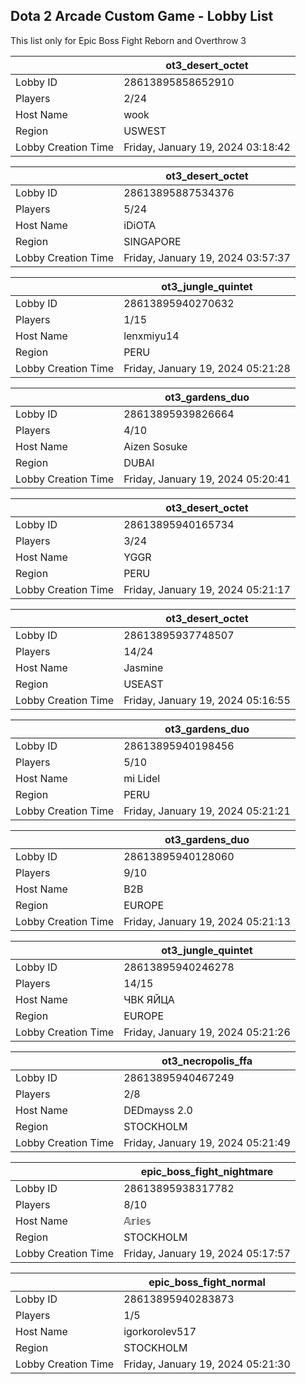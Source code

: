 ## Dota 2 Arcade Custom Game - Lobby List

This list only for Epic Boss Fight Reborn and Overthrow 3

|  | ot3_desert_octet |
| ------ | ------ |
| Lobby ID | 28613895858652910 |
| Players | 2/24 |
| Host Name | wook |
| Region | USWEST |
| Lobby Creation Time | Friday, January 19, 2024 03:18:42 |


|  | ot3_desert_octet |
| ------ | ------ |
| Lobby ID | 28613895887534376 |
| Players | 5/24 |
| Host Name | iDiOTA |
| Region | SINGAPORE |
| Lobby Creation Time | Friday, January 19, 2024 03:57:37 |


|  | ot3_jungle_quintet |
| ------ | ------ |
| Lobby ID | 28613895940270632 |
| Players | 1/15 |
| Host Name | lenxmiyu14 |
| Region | PERU |
| Lobby Creation Time | Friday, January 19, 2024 05:21:28 |


|  | ot3_gardens_duo |
| ------ | ------ |
| Lobby ID | 28613895939826664 |
| Players | 4/10 |
| Host Name | Aizen Sosuke |
| Region | DUBAI |
| Lobby Creation Time | Friday, January 19, 2024 05:20:41 |


|  | ot3_desert_octet |
| ------ | ------ |
| Lobby ID | 28613895940165734 |
| Players | 3/24 |
| Host Name | YGGR |
| Region | PERU |
| Lobby Creation Time | Friday, January 19, 2024 05:21:17 |


|  | ot3_desert_octet |
| ------ | ------ |
| Lobby ID | 28613895937748507 |
| Players | 14/24 |
| Host Name | Jasmine |
| Region | USEAST |
| Lobby Creation Time | Friday, January 19, 2024 05:16:55 |


|  | ot3_gardens_duo |
| ------ | ------ |
| Lobby ID | 28613895940198456 |
| Players | 5/10 |
| Host Name | mi Lidel |
| Region | PERU |
| Lobby Creation Time | Friday, January 19, 2024 05:21:21 |


|  | ot3_gardens_duo |
| ------ | ------ |
| Lobby ID | 28613895940128060 |
| Players | 9/10 |
| Host Name | B2B |
| Region | EUROPE |
| Lobby Creation Time | Friday, January 19, 2024 05:21:13 |


|  | ot3_jungle_quintet |
| ------ | ------ |
| Lobby ID | 28613895940246278 |
| Players | 14/15 |
| Host Name | ЧВК ЯЙЦА |
| Region | EUROPE |
| Lobby Creation Time | Friday, January 19, 2024 05:21:26 |


|  | ot3_necropolis_ffa |
| ------ | ------ |
| Lobby ID | 28613895940467249 |
| Players | 2/8 |
| Host Name | DEDmayss 2.0 |
| Region | STOCKHOLM |
| Lobby Creation Time | Friday, January 19, 2024 05:21:49 |


|  | epic_boss_fight_nightmare |
| ------ | ------ |
| Lobby ID | 28613895938317782 |
| Players | 8/10 |
| Host Name | 𝔸𝕣𝕚𝕖𝕤 |
| Region | STOCKHOLM |
| Lobby Creation Time | Friday, January 19, 2024 05:17:57 |


|  | epic_boss_fight_normal |
| ------ | ------ |
| Lobby ID | 28613895940283873 |
| Players | 1/5 |
| Host Name | igorkorolev517 |
| Region | STOCKHOLM |
| Lobby Creation Time | Friday, January 19, 2024 05:21:30 |


